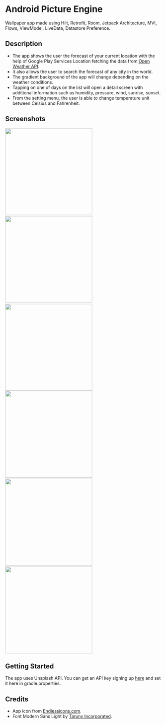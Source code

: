 # Android Picture Engine
Wallpaper app made using Hilt, Retrofit, Room, Jetpack Architecture, MVI, Flows, ViewModel, LiveData, Datastore Preference.

## Description
- The app shows the user the forecast of your current location with the help of Google Play Services Location fetching the data from <a href="https://openweathermap.org/api" target="_blank">Open Weather API</a>.
- It also allows the user to search the forecast of any city in the world.
- The gradient background of the app will change depending on the weather conditions.
- Tapping on one of days on the list will open a detail screen with additional information such as humidity, pressure, wind, sunrise, sunset.
- From the setting menu, the user is able to change temperature unit between Celsius and Fahrenheit.

## Screenshots
<img src="https://github.com/simoneconigliaro/android_weather/blob/master/Screenshot_1.png" width="280"/>&nbsp;&nbsp;<img src="https://github.com/simoneconigliaro/android_weather/blob/master/Screenshot_2.png" width="280"/>&nbsp;&nbsp;<img src="https://github.com/simoneconigliaro/android_weather/blob/master/Screenshot_3.png" width="280"/><img src="https://github.com/simoneconigliaro/android_weather/blob/master/Screenshot_4.png" width="280"/>&nbsp;&nbsp;<img src="https://github.com/simoneconigliaro/android_weather/blob/master/Screenshot_5.png" width="280"/>&nbsp;&nbsp;<img src="https://github.com/simoneconigliaro/android_weather/blob/master/Screenshot_6.png" width="280"/>

## Getting Started
The app uses Unsplash API. You can get an API key signing up <a href="https://unsplash.com/developers" target="_blank">here</a> and set it here in gradle.properties.

## Credits
- App icon from <a href="https://endlessicons.com/free-icons/mountain-icon-1/" target="_blank">Endlessicons.com</a>.
- Font Modern Sans Light by <a href="https://www.dafont.com/modern-sans.font" target="_blank">Taruny Incorporated</a>.
